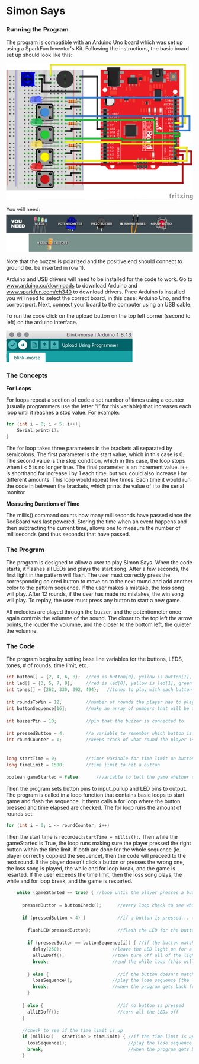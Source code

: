 # Simon Says

### Running the Program
The program is compatible with an Arduino Uno board which was set up using a SparkFun Inventor's Kit. Following the instructions, the basic board set up should look like this: 

![Arduino Board](images/board-template.jpg)

You will need:
![Items needed](images/2Cparts.png)

Note that the buzzer is polarized and the positive end should connect to ground (ie. be inserted in row 1).

Arduino and USB drivers will need to be installed for the code to work. Go to www.arduino.cc/downloads to download Arduino and www.sparkfun.com/ch340 to download drivers. Pnce Arduino is installed you will need to select the correct board, in this case: Arduino Uno, and the correct port. Next, connect your board to the computer using an USB cable.

To run the code click on the upload button on the top left corner (second to left) on the arduino interface.

![Upload Button](images/upload-button.png)

### The Concepts

**For Loops**

For loops repeat a section of code a set number of times using a counter (usually programmers use the letter “i” for this variable) that increases each loop until it reaches a stop value. For example:
```C
for (int i = 0; i < 5; i++){
    Serial.print(i);
}
```
The for loop takes three parameters in the brackets all separated by semicolons. The first parameter is the start value, which in this case is 0. The second value is the stop condition, which in this case, the loop stops when i < 5 is no longer true. The final parameter is an increment value. i++ is shorthand for increase i by 1 each time, but you could also increase i by different amounts. This loop would repeat five times. Each time it would run the code in between the brackets, which prints the value of i to the serial monitor.

**Measuring Durations of Time**

The millis() command counts how many milliseconds have passed since the RedBoard was last powered. Storing the time when an event happens and then subtracting the current time, allows one to measure the number of milliseconds (and thus seconds) that have passed.

### The Program
The program is designed to allow a user to play Simon Says. When the code starts, it flashes all LEDs and plays the start song. After a few seconds, the first light in the pattern will flash. The user must correctly press the corresponding colored button to move on to the next round and add another color to the pattern sequence. If the user makes a mistake, the loss song will play. After 12 rounds, if the user has made no mistakes, the win song will play. To replay, the user must press any button to start a new game.

All melodies are played through the buzzer, and the potentiometer once again controls the volumne of the sound. The closer to the top left the arrow points, the louder the volumne, and the closer to the bottom left, the quieter the volumne.

### The Code
The program begins by setting base line variables for the buttons, LEDS, tones, # of rounds, time limit, etc.
```C
int button[] = {2, 4, 6, 8};  //red is button[0], yellow is button[1], green is button[2], blue is button[3]
int led[] = {3, 5, 7, 9};     //red is led[0], yellow is led[1], green is led[2], blue is led[3]
int tones[] = {262, 330, 392, 494};   //tones to play with each button (c, e, g, b)

int roundsToWin = 12;         //number of rounds the player has to play before they win the game (the array can only hold up to 16 rounds)
int buttonSequence[16];       //make an array of numbers that will be the sequence that the player needs to remember

int buzzerPin = 10;           //pin that the buzzer is connected to

int pressedButton = 4;        //a variable to remember which button is being pressed. 4 is the value if no button is being pressed.
int roundCounter = 1;         //keeps track of what round the player is on


long startTime = 0;           //timer variable for time limit on button press
long timeLimit = 1500;        //time limit to hit a button

boolean gameStarted = false;      //variable to tell the game whether or not to play the start sequence
```

Then the program sets button pins to input_pullup and LED pins to output. The program is called in a loop function that contains basic loops to start game and flash the sequence. It thens calls a for loop where the button pressed and time elapsed are checked. The for loop runs the amount of rounds set:
```C
for (int i = 0; i <= roundCounter; i++)
```
Then the start time is recorded:`startTime = millis();`. Then while the gameStarted is True, the loop runs making sure the player pressed the right button within the time limit. If both are done for the whole sequence (ie. player correctly coppied the sequence), then the code will preceed to the next round. If the player doesn't click a button or presses the wrong one, the loss song is played, the while and for loop break, and the game is resarted. If the user exceeds the time limit, then the loss song plays, the while and for loop break, and the game is restarted.
```C
    while (gameStarted == true) { //loop until the player presses a button or the time limit is up (the time limit check is in an if statement)

      pressedButton = buttonCheck();      //every loop check to see which button is pressed

      if (pressedButton < 4) {            //if a button is pressed... (4 means that no button is pressed)

        flashLED(pressedButton);          //flash the LED for the button that was pressed

        if (pressedButton == buttonSequence[i]) { //if the button matches the button in the sequence
          delay(250);                   //leave the LED light on for a moment
          allLEDoff();                  //then turn off all of the lights and
          break;                        //end the while loop (this will go to the next number in the for loop)

        } else {                          //if the button doesn't match the button in the sequence
          loseSequence();               //play the lose sequence (the loose sequence stops the program)
          break;                        //when the program gets back from the lose sequence, break the while loop so that the game can start over
        }

      } else {                            //if no button is pressed
        allLEDoff();                      //turn all the LEDs off
      }

      //check to see if the time limit is up
      if (millis() - startTime > timeLimit) { //if the time limit is up
        loseSequence();                       //play the lose sequence
        break;                                //when the program gets back from the lose sequence, break the while loop so that the game can start over
      }
```
